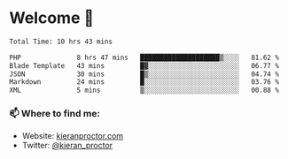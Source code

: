 # Welcome 🦘

<!--START_SECTION:waka-->

```txt
Total Time: 10 hrs 43 mins

PHP              8 hrs 47 mins   ████████████████████▒░░░░   81.62 %
Blade Template   43 mins         █▓░░░░░░░░░░░░░░░░░░░░░░░   06.77 %
JSON             30 mins         █▒░░░░░░░░░░░░░░░░░░░░░░░   04.74 %
Markdown         24 mins         █░░░░░░░░░░░░░░░░░░░░░░░░   03.76 %
XML              5 mins          ▒░░░░░░░░░░░░░░░░░░░░░░░░   00.88 %
```

<!--END_SECTION:waka-->

### 📫 Where to find me:

-   Website: [kieranproctor.com](https://kieranproctor.com/)
-   Twitter: [@kieran_proctor](https://twitter.com/kieran_proctor)
